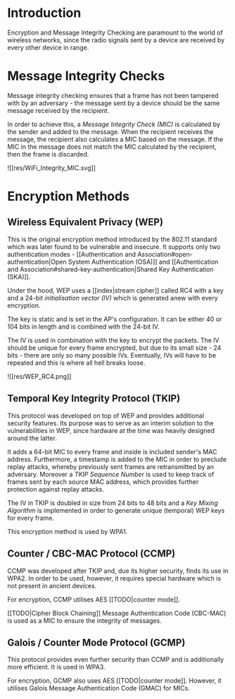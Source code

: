 # Introduction

Encryption and Message Integrity Checking are paramount to the world of wireless networks, since the radio signals sent by a device are received by every other device in range.

# Message Integrity Checks

Message integrity checking ensures that a frame has not been tampered with by an adversary - the message sent by a device should be the same message received by the recipient. 

In order to achieve this, a *Message Integrity Check (MIC)* is calculated by the sender and added to the message. When the recipient receives the message, the recipient also calculates a MIC based on the message. If the MIC in the message does not match the MIC calculated by the recipient, then the frame is discarded.

![[res/WiFi_Integrity_MIC.svg]]

# Encryption Methods

## Wireless Equivalent Privacy (WEP)

This is the original encryption method introduced by the 802.11 standard which was later found to be vulnerable and insecure. It supports only two authentication modes - [[Authentication and Association#open-authentication|Open System Authentication (OSA)]] and [[Authentication and Association#shared-key-authentication|Shared Key Authentication (SKA)]].

Under the hood, WEP uses a [[index|stream cipher]] called RC4 with a key and a 24-bit *initialisation vector (IV)* which is generated anew with every encryption. 

The key is static and is set in the AP's configuration. It can be either 40 or 104 bits in length and is combined with the 24-bit IV.

The IV is used in combination with the key to encrypt the packets. The IV should be unique for every frame encrypted, but due to its small size - 24 bits - there are only so many possible IVs. Eventually, IVs will have to be repeated and this is where all hell breaks loose. 

![[res/WEP_RC4.png]]

## Temporal Key Integrity Protocol (TKIP)

This protocol was developed on top of WEP and provides additional security features. Its purpose was to serve as an interim solution to the vulnerabilities in WEP, since hardware at the time was heavily designed around the latter.

It adds a 64-bit MIC to every frame and inside is included sender's MAC address. Furthermore, a timestamp is added to the MIC in order to preclude replay attacks, whereby previously sent frames are retransmitted by an adversary. Moreover a *TKIP Sequence Number* is used to keep track of frames sent by each source MAC address, which provides further protection against replay attacks.

The IV in TKIP is doubled in size from 24 bits to 48 bits and a *Key Mixing Algorithm* is implemented in order to generate unique (temporal) WEP keys for every frame.

This encryption method is used by WPA1.

## Counter / CBC-MAC Protocol (CCMP)

CCMP was developed after TKIP and, due its higher security, finds its use in WPA2. In order to be used, however, it requires special hardware which is not present in ancient devices.

For encryption, CCMP utilises AES [[TODO|counter mode]].

[[TODO|Cipher Block Chaining]] Message Authentication Code (CBC-MAC) is used as a MIC to ensure the integrity of messages.

## Galois / Counter Mode Protocol (GCMP)

This protocol provides even further security than CCMP and is additionally more efficient. It is used in WPA3.

For encryption, GCMP also uses AES [[TODO|counter mode]]. However, it utilises Galois Message Authentication Code (GMAC) for MICs.